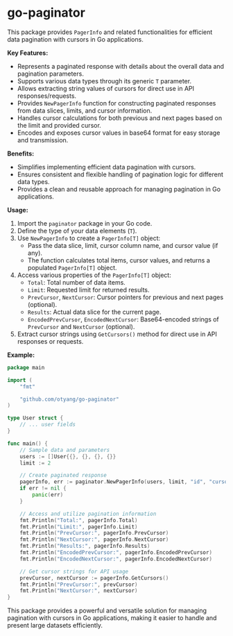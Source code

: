 # go-paginator

This package provides `PagerInfo` and related functionalities for efficient data pagination with cursors in Go applications.

**Key Features:**

* Represents a paginated response with details about the overall data and pagination parameters.
* Supports various data types through its generic `T` parameter.
* Allows extracting string values of cursors for direct use in API responses/requests.
* Provides `NewPagerInfo` function for constructing paginated responses from data slices, limits, and cursor information.
* Handles cursor calculations for both previous and next pages based on the limit and provided cursor.
* Encodes and exposes cursor values in base64 format for easy storage and transmission.

**Benefits:**

* Simplifies implementing efficient data pagination with cursors.
* Ensures consistent and flexible handling of pagination logic for different data types.
* Provides a clean and reusable approach for managing pagination in Go applications.

**Usage:**

1. Import the `paginator` package in your Go code.
2. Define the type of your data elements (`T`).
3. Use `NewPagerInfo` to create a `PagerInfo[T]` object:
    * Pass the data slice, limit, cursor column name, and cursor value (if any).
    * The function calculates total items, cursor values, and returns a populated `PagerInfo[T]` object.
4. Access various properties of the `PagerInfo[T]` object:
    * `Total`: Total number of data items.
    * `Limit`: Requested limit for returned results.
    * `PrevCursor`, `NextCursor`: Cursor pointers for previous and next pages (optional).
    * `Results`: Actual data slice for the current page.
    * `EncodedPrevCursor`, `EncodedNextCursor`: Base64-encoded strings of `PrevCursor` and `NextCursor` (optional).
5. Extract cursor strings using `GetCursors()` method for direct use in API responses or requests.

**Example:**

```go
package main

import (
	"fmt"

	"github.com/otyang/go-paginator"
)

type User struct {
	// ... user fields
}

func main() {
	// Sample data and parameters
	users := []User{{}, {}, {}, {}}
	limit := 2

	// Create paginated response
	pagerInfo, err := paginator.NewPagerInfo(users, limit, "id", "cursorValue")
	if err != nil {
		panic(err)
	}

	// Access and utilize pagination information
	fmt.Println("Total:", pagerInfo.Total)
	fmt.Println("Limit:", pagerInfo.Limit)
	fmt.Println("PrevCursor:", pagerInfo.PrevCursor)
	fmt.Println("NextCursor:", pagerInfo.NextCursor)
	fmt.Println("Results:", pagerInfo.Results)
	fmt.Println("EncodedPrevCursor:", pagerInfo.EncodedPrevCursor)
	fmt.Println("EncodedNextCursor:", pagerInfo.EncodedNextCursor)

	// Get cursor strings for API usage
	prevCursor, nextCursor := pagerInfo.GetCursors()
	fmt.Println("PrevCursor:", prevCursor)
	fmt.Println("NextCursor:", nextCursor)
}
```

This package provides a powerful and versatile solution for managing pagination with cursors in Go applications, making it easier to handle and present large datasets efficiently. 